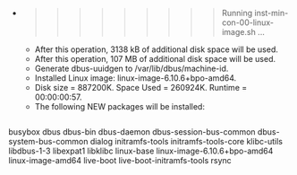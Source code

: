 * >>>>>>>>> Running inst-min-con-00-linux-image.sh ...
  * After this operation, 3138 kB of additional disk space will be used.
  * After this operation, 107 MB of additional disk space will be used.
  * Generate dbus-uuidgen to /var/lib/dbus/machine-id.
  * Installed Linux image: linux-image-6.10.6+bpo-amd64.
  * Disk size = 887200K. Space Used = 260924K. Runtime = 00:00:00:57.
  * The following NEW packages will be installed:
  ```bash
busybox dbus dbus-bin dbus-daemon dbus-session-bus-common
dbus-system-bus-common dialog initramfs-tools initramfs-tools-core klibc-utils
libdbus-1-3 libexpat1 libklibc linux-base linux-image-6.10.6+bpo-amd64
linux-image-amd64 live-boot live-boot-initramfs-tools rsync
  ```

